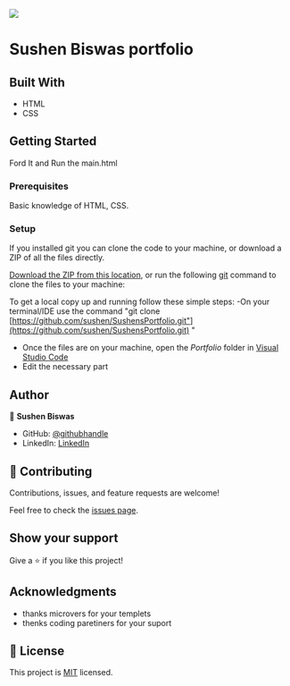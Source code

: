 ![](https://img.shields.io/badge/Microverse-blueviolet)

# Sushen Biswas portfolio

## Built With

- HTML
- CSS

## Getting Started
Ford It and Run the main.html

### Prerequisites
Basic knowledge of HTML, CSS.

### Setup
If you installed git you can clone the code to your machine, or download a ZIP of all the files directly.

[Download the ZIP from this location](https://github.com/sushen/SushensPortfolio), or run the following [git](https://git-scm.com/downloads) command to clone the files to your machine:


To get a local copy up and running follow these simple steps:
 -On your terminal/IDE use the command "git clone [https://github.com/sushen/SushensPortfolio.git"](https://github.com/sushen/SushensPortfolio.git) "
 - Once the files are on your machine, open the _Portfolio_ folder in [Visual Studio Code](https://code.visualstudio.com/)
 - Edit the necessary part
## Author

👤 **Sushen Biswas**

- GitHub: [@githubhandle](https://github.com/sushen)
- LinkedIn: [LinkedIn](https://www.linkedin.com/in/sushen-biswas-67672572/)


## 🤝 Contributing

Contributions, issues, and feature requests are welcome!

Feel free to check the [issues page](../../issues/).

## Show your support

Give a ⭐️ if you like this project!

## Acknowledgments

- thanks microvers for your templets
- thenks coding paretiners for your suport


## 📝 License

This project is [MIT](./LICENSE) licensed.